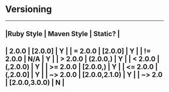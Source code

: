 Versioning
==========

----------------------------------------
|Ruby Style | Maven Style   | Static?  |
----------------------------------------
| 2.0.0     | [2.0.0]       | Y        |
| = 2.0.0   | [2.0.0]       | Y        |
| != 2.0.0  | N/A           | Y        |
| > 2.0.0   | (2.0.0,)      | Y        |
| < 2.0.0   | (,2.0.0)      | Y        |
| >= 2.0.0  | [2.0.0,)      | Y        |
| <= 2.0.0  | (,2.0.0]      | Y        |
| ~> 2.0.0  | [2.0.0,2.1.0) | Y        |
| ~> 2.0    | [2.0.0,3.0.0) | N        |
----------------------------------------

